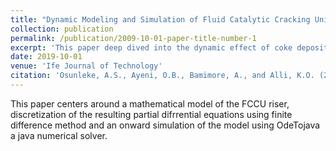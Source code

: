 ```yaml
---
title: "Dynamic Modeling and Simulation of Fluid Catalytic Cracking Unit Riser"
collection: publication
permalink: /publication/2009-10-01-paper-title-number-1
excerpt: 'This paper deep dived into the dynamic effect of coke deposition on FCCU catalyst on the dynamics of the cracking process using mathematical model to realize the dynamics of the system and numerically simulating the model using java programming language'
date: 2019-10-01
venue: 'Ife Journal of Technology'
citation: 'Osunleke, A.S., Ayeni, O.B., Bamimore, A., and Alli, K.O. (2016). &quot;Dynamic Modeling and Simulation of Fluid Catalytic Cracking Unit Riser.&quot; <i>Ife Journal of Technology</i>. vol 145. (2019).'
---
```

This paper centers around a mathematical model of the FCCU riser, discretization of the resulting partial difrrential equations using finite difference method  and an onward simulation of the model using OdeTojava a java numerical solver.
